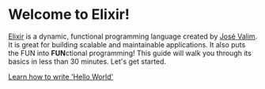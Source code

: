 # Welcome to Elixir!

[Elixir](https://elixir-lang.org) is a dynamic, functional programming language created by [José Valim](https://github.com/josevalim). It is great for building scalable and maintainable applications. It also puts the FUN into **FUN**ctional programming! This guide will walk you through its basics in less than 30 minutes. Let's get started.

[Learn how to write 'Hello World'](guides/01-basics/hello-world.livemd)